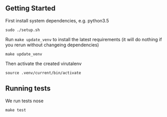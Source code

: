 ## Getting Started

First install system dependencies, e.g. python3.5
```
sudo ./setup.sh
```

Run `make update_venv` to install the latest requirements
(it will do nothing if you rerun without changeing dependencies)
```
make update_venv
```

Then activate the created virutalenv
```
source .venv/current/bin/activate
```

## Running tests

We run tests nose

```
make test
```
